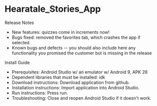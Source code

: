 # Hearatale_Stories_App

Release Notes
- New features: quizzes come in increments now!
- Bugs fixed: removed the favorites tab, which crashes the app if selected.
- Known bugs and defects -- you should also include here any functionality you promised the customer but is missing in the release

Install Guide
- Prerequisites: Android Studio w/ an emulator w/ Android 9, APK 28
- Dependent libraries that must be installed: idk
- Download instructions: Download application from github.
- Installation instructions: Import application into Android Studio.
- Run instructions: Press run.
- Troubleshooting: Close and reopen Android Studio if it doesn't work.
